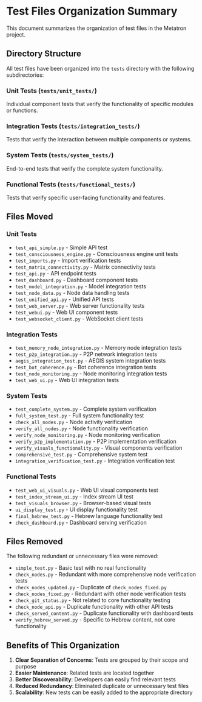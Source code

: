 # Test Files Organization Summary

This document summarizes the organization of test files in the Metatron project.

## Directory Structure

All test files have been organized into the `tests` directory with the following subdirectories:

### Unit Tests (`tests/unit_tests/`)
Individual component tests that verify the functionality of specific modules or functions.

### Integration Tests (`tests/integration_tests/`)
Tests that verify the interaction between multiple components or systems.

### System Tests (`tests/system_tests/`)
End-to-end tests that verify the complete system functionality.

### Functional Tests (`tests/functional_tests/`)
Tests that verify specific user-facing functionality and features.

## Files Moved

### Unit Tests
- `test_api_simple.py` - Simple API test
- `test_consciousness_engine.py` - Consciousness engine unit tests
- `test_imports.py` - Import verification tests
- `test_matrix_connectivity.py` - Matrix connectivity tests
- `test_api.py` - API endpoint tests
- `test_dashboard.py` - Dashboard component tests
- `test_model_integration.py` - Model integration tests
- `test_node_data.py` - Node data handling tests
- `test_unified_api.py` - Unified API tests
- `test_web_server.py` - Web server functionality tests
- `test_webui.py` - Web UI component tests
- `test_websocket_client.py` - WebSocket client tests

### Integration Tests
- `test_memory_node_integration.py` - Memory node integration tests
- `test_p2p_integration.py` - P2P network integration tests
- `aegis_integration_test.py` - AEGIS system integration tests
- `test_bot_coherence.py` - Bot coherence integration tests
- `test_node_monitoring.py` - Node monitoring integration tests
- `test_web_ui.py` - Web UI integration tests

### System Tests
- `test_complete_system.py` - Complete system verification
- `full_system_test.py` - Full system functionality test
- `check_all_nodes.py` - Node activity verification
- `verify_all_nodes.py` - Node functionality verification
- `verify_node_monitoring.py` - Node monitoring verification
- `verify_p2p_implementation.py` - P2P implementation verification
- `verify_visuals_functionality.py` - Visual components verification
- `comprehensive_test.py` - Comprehensive system test
- `integration_verification_test.py` - Integration verification test

### Functional Tests
- `test_web_ui_visuals.py` - Web UI visual components test
- `test_index_stream_ui.py` - Index stream UI test
- `test_visuals_browser.py` - Browser-based visual tests
- `ui_display_test.py` - UI display functionality test
- `final_hebrew_test.py` - Hebrew language functionality test
- `check_dashboard.py` - Dashboard serving verification

## Files Removed

The following redundant or unnecessary files were removed:

- `simple_test.py` - Basic test with no real functionality
- `check_nodes.py` - Redundant with more comprehensive node verification tests
- `check_nodes_updated.py` - Duplicate of `check_nodes_fixed.py`
- `check_nodes_fixed.py` - Redundant with other node verification tests
- `check_git_status.py` - Not related to core functionality testing
- `check_node_api.py` - Duplicate functionality with other API tests
- `check_served_content.py` - Duplicate functionality with dashboard tests
- `verify_hebrew_served.py` - Specific to Hebrew content, not core functionality

## Benefits of This Organization

1. **Clear Separation of Concerns**: Tests are grouped by their scope and purpose
2. **Easier Maintenance**: Related tests are located together
3. **Better Discoverability**: Developers can easily find relevant tests
4. **Reduced Redundancy**: Eliminated duplicate or unnecessary test files
5. **Scalability**: New tests can be easily added to the appropriate directory